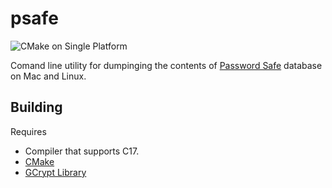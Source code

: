 psafe
=====

![CMake on Single Platform](https://github.com/mockbutler/psafe/actions/workflows/cmake-single-platform.yml/badge.svg)

Comand line utility for dumpinging the contents of [Password Safe][pwsafe] database on Mac and Linux.

Building
--------

Requires

 * Compiler that supports C17.
 * [CMake][cmake]
 * [GCrypt Library][libgcrypt]

[pwsafe]: http://pwsafe.org/
[cmake]: http://www.cmake.org/
[libgcrypt]: http://www.gnu.org/software/libgcrypt/
